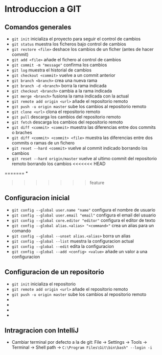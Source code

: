 # Introduccion a GIT

## Comandos generales
* ```git init``` inicializa el proyecto para seguir el control de cambios
* ```git status``` muestra los ficheros bajo control de cambios
* ```git restore <file>``` deshace los cambios de un ficher (antes de hacer commit)
* ```git add <file>``` añade el fichero al control de cambios
* ```git commit -m "message"``` confirma los cambios
* ```git log``` muestra el historial de cambios
* ```git checkout <commit>``` vuelve a un commit anterior
* ```git branch <branch>``` crea una nueva rama
* ```git branch -d <branch>``` borra la rama indicada
* ```git checkout <branch>``` cambia a la rama indicada
* ```git merge <branch>``` fusiona la rama indicada con la actual
* ```git remote add origin <url>``` añade el repositorio remoto
* ```git push -u origin master``` sube los cambios al repositorio remoto
* ```git clone <url>``` clona el repositorio remoto
* ```git pull``` descarga los cambios del repositorio remoto
* ```git fetch``` descarga los cambios del repositorio remoto
* ```git diff <commit> <commit>``` muestra las diferencias entre dos commits o braches
* ```git diff <commit> <commit> <file>``` muestra las diferencias entre dos commits o ramas de un fichero
* ```git reset --hard <commit>``` vuelve al commit indicado borrando los cambios
* ```git reset --hard origin/master``` vuelve al ultimo commit del repositorio remoto borrando los cambios
<<<<<<< HEAD

=======
* 
>>>>>>> feature
## Configuracion inicial
* ```git config --global user.name "name"``` configura el nombre de usuario
* ```git config --global user.email "email"``` configura el email del usuario
* ```git config --global core.editor "editor"``` configura el editor de texto
* ```git config --global alias.<alias> "<command>"``` crea un alias para un comando
* ```git config --global --unset alias.<alias>``` borra un alias
* ```git config --global --list``` muestra la configuracion actual
* ```git config --global --edit``` edita la configuracion
* ```git config --global --add <config> <value>``` añade un valor a una configuracion


## Configuracion de un repositorio
* ```git init``` inicializa el repositorio
* ```git remote add origin <url>``` añade el repositorio remoto
* ```git push -u origin master``` sube los cambios al repositorio remoto
*
*
*
*



## Intragracion con IntelliJ
* Cambiar terminal por defecto a la de git: File -> Settings -> Tools -> Terminal -> Shell path -> 
```C:\Program Files\Git\bin\bash" --login -i```  
